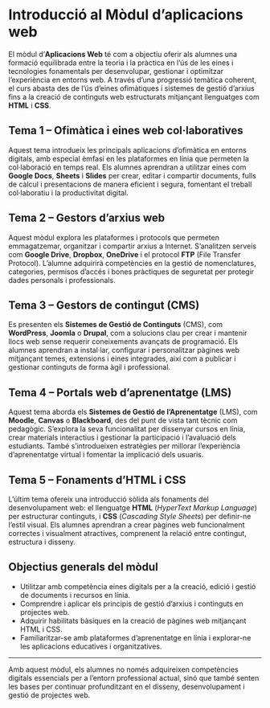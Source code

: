 # Introducció al Mòdul d’aplicacions web

El mòdul d’**Aplicacions Web** té com a objectiu oferir als alumnes una formació equilibrada entre la teoria i la pràctica en l’ús de les eines i tecnologies fonamentals per desenvolupar, gestionar i optimitzar l’experiència en entorns web. A través d’una progressió temàtica coherent, el curs abasta des de l’ús d’eines ofimàtiques i sistemes de gestió d’arxius fins a la creació de continguts web estructurats mitjançant llenguatges com **HTML** i **CSS**.

## Tema 1 – Ofimàtica i eines web col·laboratives  
Aquest tema introdueix les principals aplicacions d’ofimàtica en entorns digitals, amb especial èmfasi en les plataformes en línia que permeten la col·laboració en temps real. Els alumnes aprendran a utilitzar eines com **Google Docs**, **Sheets** i **Slides** per crear, editar i compartir documents, fulls de càlcul i presentacions de manera eficient i segura, fomentant el treball col·laboratiu i la productivitat digital.

## Tema 2 – Gestors d’arxius web  
Aquest mòdul explora les plataformes i protocols que permeten emmagatzemar, organitzar i compartir arxius a Internet. S’analitzen serveis com **Google Drive**, **Dropbox**, **OneDrive** i el protocol **FTP** (File Transfer Protocol). L’alumne adquirirà competències en la gestió de nomenclatures, categories, permisos d’accés i bones pràctiques de seguretat per protegir dades personals i professionals.

## Tema 3 – Gestors de contingut (CMS)  
Es presenten els **Sistemes de Gestió de Continguts** (CMS), com **WordPress**, **Joomla** o **Drupal**, com a solucions clau per crear i mantenir llocs web sense requerir coneixements avançats de programació. Els alumnes aprendran a instal·lar, configurar i personalitzar pàgines web mitjançant temes, extensions i eines integrades, així com a publicar i gestionar continguts de forma àgil i professional.

## Tema 4 – Portals web d’aprenentatge (LMS)  
Aquest tema aborda els **Sistemes de Gestió de l’Aprenentatge** (LMS), com **Moodle**, **Canvas** o **Blackboard**, des del punt de vista tant tècnic com pedagògic. S’explora la seva funcionalitat per dissenyar cursos en línia, crear materials interactius i gestionar la participació i l’avaluació dels estudiants. També s’introdueixen estratègies per millorar l’experiència d’aprenentatge virtual i fomentar la implicació dels usuaris.

## Tema 5 – Fonaments d’HTML i CSS  
L’últim tema ofereix una introducció sòlida als fonaments del desenvolupament web: el llenguatge **HTML** (*HyperText Markup Language*) per estructurar continguts, i **CSS** (*Cascading Style Sheets*) per definir-ne l’estil visual. Els alumnes aprendran a crear pàgines web funcionalment correctes i visualment atractives, comprenent la relació entre contingut, estructura i disseny.


## Objectius generals del mòdul

- Utilitzar amb competència eines digitals per a la creació, edició i gestió de documents i recursos en línia.  
- Comprendre i aplicar els principis de gestió d’arxius i continguts en projectes web.  
- Adquirir habilitats bàsiques en la creació de pàgines web mitjançant HTML i CSS.  
- Familiaritzar-se amb plataformes d’aprenentatge en línia i explorar-ne les aplicacions educatives i organitzatives.

---

Amb aquest mòdul, els alumnes no només adquireixen competències digitals essencials per a l’entorn professional actual, sinó que també senten les bases per continuar profunditzant en el disseny, desenvolupament i gestió de projectes web.
